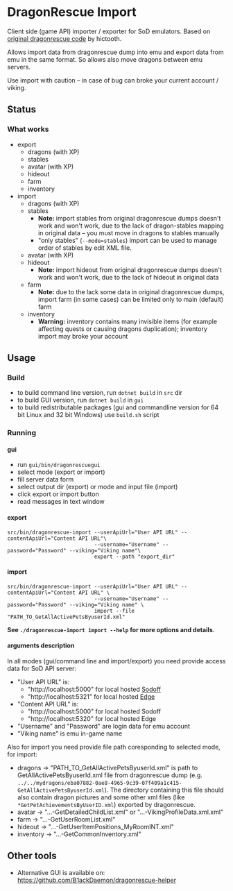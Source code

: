 # DragonRescue Import

Client side (game API) importer / exporter for SoD emulators. Based on [original dragonrescue code](https://github.com/hictooth/dragonrescue) by hictooth.

Allows import data from dragonrescue dump into emu and export data from emu in the same format.
So allows also move dragons between emu servers.

Use import with caution – in case of bug can broke your current account / viking.

## Status

### What works

* export
	* dragons (with XP)
	* stables
	* avatar (with XP)
	* hideout
	* farm
	* inventory
* import
	* dragons (with XP)
	* stables
		* **Note:** import stables from original dragonrescue dumps doesn't work and won't work, due to the lack of dragon-stables mapping in original data – you must move in dragons to stables manually
		* "only stables" (`--mode=stables`) import can be used to manage order of stables by edit XML file.
	* avatar (with XP)
	* hideout
		* **Note:** import hideout from original dragonrescue dumps doesn't work and won't work, due to the lack of hideout in original data
	* farm
		* **Note:** due to the lack some data in original dragonrescue dumps, import farm (in some cases) can be limited only to main (default) farm
	* inventory
		* **Warning:** inventory contains many invisible items (for example affecting quests or causing dragons duplication); inventory import may broke your account

## Usage

### Build

* to build command line version, run `dotnet build` in `src` dir 
* to build GUI version, run `dotnet build` in `gui`
* to build redistributable packages (gui and commandline version for 64 bit Linux and 32 bit Windows) use `build.sh` script

### Running

#### gui

* run `gui/bin/dragonrescuegui`
* select mode (export or import)
* fill server data form
* select output dir (export) or mode and input file (import)
* click export or import button
* read messages in text window

#### export

```
src/bin/dragonrescue-import --userApiUrl="User API URL" --contentApiUrl="Content API URL"\
                            --username="Username" --password="Password" --viking="Viking name"\
                            export --path "export_dir"
```

#### import

```
src/bin/dragonrescue-import --userApiUrl="User API URL" --contentApiUrl="Content API URL" \
                            --username="Username" --password="Password" --viking="Viking name" \
                            import --file "PATH_TO_GetAllActivePetsByuserId.xml"
```

**See `./dragonrescue-import import --help` for more options and details.**


#### arguments description

In all modes (gui/command line and import/export) you need provide access data for SoD API server:

* "User API URL" is:
	* "http://localhost:5000" for local hosted [Sodoff](https://github.com/Spirtix/sodoff)
	* "http://localhost:5321" for local hosted [Edge](https://github.com/SkySwimmer/Edge)
* "Content API URL" is:
	* "http://localhost:5000" for local hosted Sodoff
	* "http://localhost:5320" for local hosted Edge
* "Username" and "Password" are login data for emu account
* "Viking name" is emu in-game name

Also for import you need provide file path coresponding to selected mode, for import:

* dragons → "PATH_TO_GetAllActivePetsByuserId.xml" is path to GetAllActivePetsByuserId.xml file from dragonrescue dump (e.g.  `../../mydragons/eba07882-0ae8-4965-9c39-07f409a1c415-GetAllActivePetsByuserId.xml`).
  The directory containing this file should also contain dragon pictures and some other xml files (like `*GetPetAchievementsByUserID.xml`) exported by dragonrescue.
* avatar → "...-GetDetailedChildList.xml" or "...-VikingProfileData.xml.xml"
* farm → "...-GetUserRoomList.xml"
* hideout → "...-GetUserItemPositions_MyRoomINT.xml"
* inventory → "...-GetCommonInventory.xml"


## Other tools

* Alternative GUI is available on: https://github.com/B1ackDaemon/dragonrescue-helper
